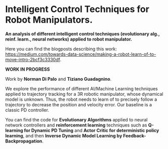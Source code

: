 # Intelligent Control Techniques for Robot Manipulators.
**An analysis of different intelligent control techniques (evolutionary alg., reinf. learn., neural networks) applied to robot manipulator.**

Here you can find the blogposts describing this work: https://medium.com/towards-data-science/making-a-robot-learn-of-to-move-intro-2bcf3c3330df.

**WORK IN PROGRESS**

Work by **Norman Di Palo** and **Tiziano Guadagnino**.

We explore the performance of different AI/Machine Learning techniques applied to trajectory tracking for a 3R robotic manipulator, whose dynamical model is unknown. Thus, the robot needs to learn of to precisely follow a trajectory to decrease the position and velocity error.
Our baseline is a classic PD controller.

You can find the code for **Evolutionary Algorithms** applied to neural network controllers and **reinforcement learning** techniques such as **Q-learning for Dynamic PD Tuning** and **Actor Critic for deterministic policy learning**, and then **Inverse Dynamic Model Learning by Feedback-Backpropagation**.
